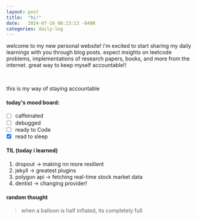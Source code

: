 ```yaml
---
layout: post
title:  "hi!"
date:   2024-07-16 08:23:13 -0400
categories: daily-log
---
```


welcome to my new personal website! i'm excited to start sharing my daily learnings with you through blog posts. expect insights on leetcode problems, implementations of research papers, books, and more from the internet. great way to keep myself accountable!! 

<br>

this is my way of staying accountable

#### today's mood board:
- [ ] caffeinated
- [ ] debugged
- [ ] ready to Code
- [X] read to sleep

#### TIL (today i learned)
1. dropout       -> making nn more resilient
2. jekyll        -> greatest plugins
3. polygon api   -> fetching real-time stock market data
4. dentist       -> changing provider!

#### random thought
> when a balloon is half inflated, its completely full


